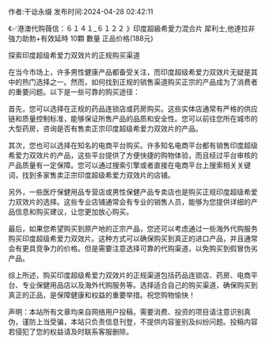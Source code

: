 <p>作者:干谂永缀 发布时间:2024-04-28 02:42:11</p>
<p>《✅港澳代购薇信：６１４１_６１２２ 》印度超級希愛力混合片 犀利士,他達拉非 強力助勃+有效延時 10顆 數量 正品价格(188元) </p>
									<p>探索印度超级希爱力双效片的正规购买渠道</p><p>在当今市场上，许多男性健康产品都备受关注，而印度超级希爱力双效片无疑是其中的热门选择之一。然而，如何找到正规的销售渠道购买正宗的产品成为了消费者的重要问题。以下是一些可靠的购买途径：</p><p>首先，您可以选择在正规的药品连锁店或药房购买。这些实体店通常有严格的供应链和质量控制标准，能够保证所售产品的品质和安全性。您可以前往您所在城市的大型药房，咨询是否有售卖正宗印度超级希爱力双效片的产品。</p><p>其次，您也可以选择在知名的电商平台购买。许多知名电商平台都有销售印度超级希爱力双效片的产品，这些平台提供了方便快捷的购物体验，而且经过平台审核的产品质量有一定保障。您可以通过搜索引擎或者直接在电商平台上搜索相关关键词，找到多家售卖正宗印度超级希爱力双效片的店铺。</p><p>另外，一些医疗保健用品专营店或男性保健产品专卖店也是购买正规印度超级希爱力双效片的选择。这些专业店铺通常会有专业的销售人员，能够为您提供详细的产品信息和购买建议，让您更加放心购买。</p><p>最后，如果您希望购买到原产地的正宗产品，您还可以考虑通过一些海外代购服务购买印度超级希爱力双效片。这种方式可以确保购买到真正的进口产品，并且通常会有更具竞争力的价格。但是需要注意选择可靠的代购渠道，以免购买到假冒伪劣产品。</p><p>综上所述，购买印度超级希爱力双效片的正规渠道包括药品连锁店、药房、电商平台、专业保健用品店以及海外代购服务等。选择适合自己的购买渠道，确保购买到真正的正品，是保障健康和权益的重要举措。祝您购物愉快！</p>				声明：本站所有文章均来自网络用户投稿，需要消费、投资的项目请注意识别真伪，谨防上当受骗，本站只负责信息刊登，不提供内容鉴别及纠纷问题。投稿内容若侵犯了您的权益请及时联系客服删除。				
